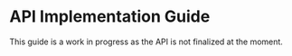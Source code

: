 # API Implementation Guide

This guide is a work in progress as the API is not finalized at the moment.
